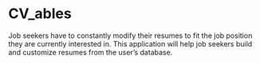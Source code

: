 # CV_ables
Job seekers have to constantly modify their resumes to fit the job position they are currently interested in. This application will help job seekers build and customize resumes from the user’s database.
